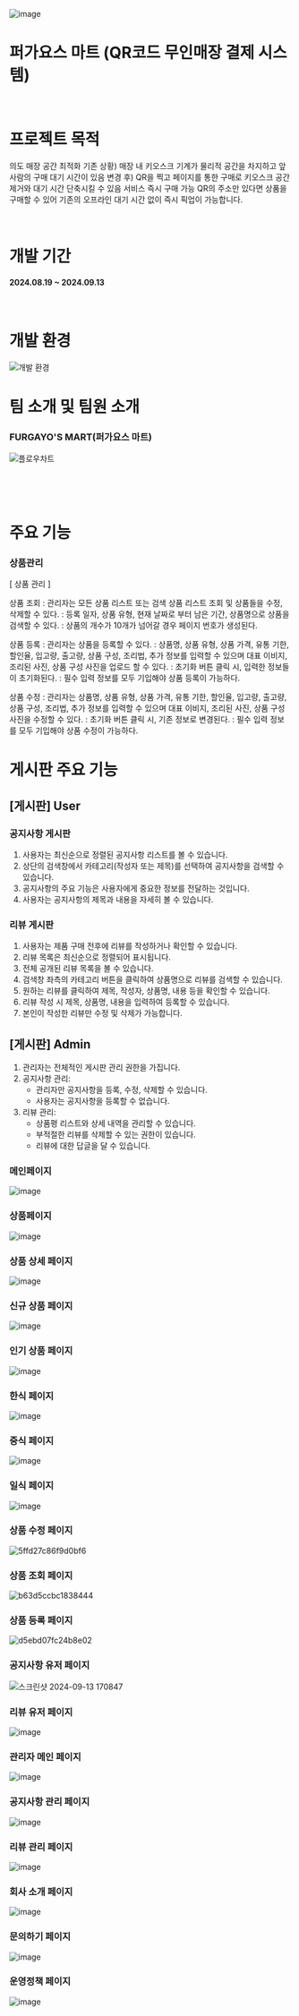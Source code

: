 ![image](https://github.com/user-attachments/assets/00c65a26-f0b7-4b23-8280-a2791ebfc55c)
<h1>퍼가요스 마트                  
   (QR코드 무인매장 결제 시스템)</h1>
<p>&nbsp;&nbsp;&nbsp;&nbsp;</p> 

<h1>프로젝트 목적</h1>
의도
      매장 공간 최적화
      기존 상황) 매장 내 키오스크 기계가 물리적 공간을 
                     차지하고 앞사람의 구매 대기 시간이 있음
      변경 후) QR을 찍고 페이지를 통한 구매로 
                  키오스크 공간 제거와 대기 시간 단축시킬 수 있음
서비스
     즉시 구매 가능 
          QR의 주소만 있다면 상품을 구매할 수 있어
          기존의 오프라인 대기 시간 없이 
          즉시 픽업이 가능합니다.

<p>&nbsp;&nbsp;&nbsp;&nbsp;</p> 

<h1>개발 기간</h1>
<h4>2024.08.19 ~ 2024.09.13</h4>
<p>&nbsp;&nbsp;&nbsp;&nbsp;</p> 

# 개발 환경

![개발 환경](https://github.com/user-attachments/assets/67165f36-1838-4b01-9c51-8aad0263421a)

# 팀 소개 및 팀원 소개

### FURGAYO'S MART(퍼가요스 마트)

![플로우차트](https://github.com/user-attachments/assets/9f876858-446e-489e-9509-f103b8d2173a)

<p>&nbsp;&nbsp;&nbsp;&nbsp;</p> 
<p>&nbsp;&nbsp;&nbsp;&nbsp;</p> 

<h1>주요 기능</h1>
<h3>상품관리</h3>
[ 상품 관리 ]

상품 조회
: 관리자는 모든 상품 리스트 또는 검색 상품 리스트 조회 및 상품들을 수정, 삭제할 수 있다.
: 등록 일자, 상품 유형, 현재 날짜로 부터 남은 기간, 상품명으로 상품을 검색할 수 있다.
: 상품의 개수가 10개가 넘어갈 경우 페이지 번호가 생성된다.

상품 등록
: 관리자는 상품을 등록할 수 있다.
: 상품명, 상품 유형, 상품 가격, 유통 기한, 할인율, 입고량, 출고량, 상품 구성, 조리법, 추가 정보를 입력할 수 있으며 대표 이비지, 조리된 사진, 상품 구성 사진을 업로드 할 수 있다.
: 초기화 버튼 클릭 시, 입력한 정보들이 초기화된다.
: 필수 입력 정보를 모두 기입해야 상품 등록이 가능하다.

상품 수정
: 관리자는 상품명, 상품 유형, 상품 가격, 유통 기한, 할인율, 입고량, 출고량, 상품 구성, 조리법, 추가 정보를 입력할 수 있으며 대표 이비지, 조리된 사진, 상품 구성 사진을 수정할 수 있다.
: 초기화 버튼 클릭 시, 기존 정보로 변경된다.
: 필수 입력 정보를 모두 기입해야 상품 수정이 가능하다.


# 게시판 주요 기능

## [게시판] User

### 공지사항 게시판
1. 사용자는 최신순으로 정렬된 공지사항 리스트를 볼 수 있습니다.
2. 상단의 검색창에서 카테고리(작성자 또는 제목)를 선택하여 공지사항을 검색할 수 있습니다.
3. 공지사항의 주요 기능은 사용자에게 중요한 정보를 전달하는 것입니다.
4. 사용자는 공지사항의 제목과 내용을 자세히 볼 수 있습니다.

### 리뷰 게시판
1. 사용자는 제품 구매 전후에 리뷰를 작성하거나 확인할 수 있습니다.
2. 리뷰 목록은 최신순으로 정렬되어 표시됩니다.
3. 전체 공개된 리뷰 목록을 볼 수 있습니다.
4. 검색창 좌측의 카테고리 버튼을 클릭하여 상품명으로 리뷰를 검색할 수 있습니다.
5. 원하는 리뷰를 클릭하여 제목, 작성자, 상품명, 내용 등을 확인할 수 있습니다.
6. 리뷰 작성 시 제목, 상품명, 내용을 입력하여 등록할 수 있습니다.
7. 본인이 작성한 리뷰만 수정 및 삭제가 가능합니다.

## [게시판] Admin

1. 관리자는 전체적인 게시판 관리 권한을 가집니다.
2. 공지사항 관리:
   - 관리자만 공지사항을 등록, 수정, 삭제할 수 있습니다.
   - 사용자는 공지사항을 등록할 수 없습니다.
3. 리뷰 관리:
   - 상품평 리스트와 상세 내역을 관리할 수 있습니다.
   - 부적절한 리뷰를 삭제할 수 있는 권한이 있습니다.
   - 리뷰에 대한 답글을 달 수 있습니다.

### 메인페이지
![image](https://github.com/user-attachments/assets/145ca2a5-0fca-41c3-a352-0d7ded80a13f)

### 상품페이지
![image](https://github.com/user-attachments/assets/a427cab3-83ac-42e4-b8dd-6a9aeefd6ff5)

### 상품 상세 페이지
![image](https://github.com/user-attachments/assets/9f324f57-0f83-4ac4-aaaa-64016b3925da)

### 신규 상품 페이지
![image](https://github.com/user-attachments/assets/e65cdb7c-07d4-4910-90e6-34f226b206d5)

### 인기 상품 페이지
![image](https://github.com/user-attachments/assets/dafa7b2f-c753-4701-851e-296de63aaa40)

### 한식 페이지
![image](https://github.com/user-attachments/assets/eedfe9d2-4b26-4048-9076-49464be3a5c8)

### 중식 페이지
![image](https://github.com/user-attachments/assets/d45e32be-0db2-4262-b6da-0e980bf882d7)

### 일식 페이지
![image](https://github.com/user-attachments/assets/7978ad17-2d6f-44c9-9ec1-d0cd6e13c6f4)



### 상품 수정 페이지
![5ffd27c86f9d0bf6](https://github.com/user-attachments/assets/8c66da76-9c11-46e7-ae83-caa533a1358c)

### 상품 조회 페이지
![b63d5ccbc1838444](https://github.com/user-attachments/assets/3db4f205-f598-4a73-b72f-d47243c964a4)


### 상품 등록 페이지
![d5ebd07fc24b8e02](https://github.com/user-attachments/assets/10ed24dd-45d6-4355-884f-8cc1d4b21752)


### 공지사항 유저 페이지
![스크린샷 2024-09-13 170847](https://github.com/user-attachments/assets/837d5879-fbdd-4e9b-8307-4d349b393f10)

### 리뷰 유저 페이지
![image](https://github.com/user-attachments/assets/d2cb6353-a488-4ee7-9a06-4b87f6b355f3)

### 관리자 메인 페이지
![image](https://github.com/user-attachments/assets/b1ca8210-3b37-4d6e-a227-15da61ce9825)

### 공지사항 관리 페이지
![image](https://github.com/user-attachments/assets/65eef9d5-0f4e-4aad-82cb-89839e1a71ec)

### 리뷰 관리 페이지
![image](https://github.com/user-attachments/assets/f30a9deb-be02-4b4a-baa7-96322b191903)

### 회사 소개 페이지 
![image](https://github.com/user-attachments/assets/9abfcd4c-45cb-4b89-98dd-27cefe050e7b)

### 문의하기 페이지 
![image](https://github.com/user-attachments/assets/0c4e70f0-15cf-4f1b-8461-b0caff78b202)

### 운영정책 페이지 
![image](https://github.com/user-attachments/assets/8a4721a7-5e05-4b21-86ed-ca4342a6d39c)


